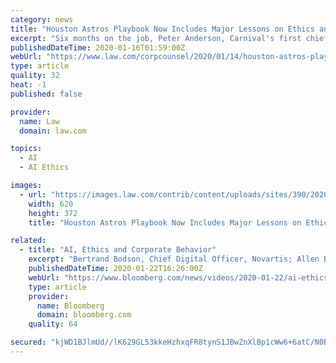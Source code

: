 ```yaml
---
category: news
title: "Houston Astros Playbook Now Includes Major Lessons on Ethics and Corporate Governance"
excerpt: "Six months on the job, Peter Anderson, Carnival's first chief ethics and compliance officer ... and the resources available to help you navigate this brave new world. Discover how artificial intelligence (AI) enhances corporate legal departments. Learn its array of applications, how it helps to reduce costs and automate low-level tasks to ..."
publishedDateTime: 2020-01-16T01:59:00Z
webUrl: "https://www.law.com/corpcounsel/2020/01/14/houston-astros-playbook-now-includes-major-lessons-on-ethics-and-corporate-governance/"
type: article
quality: 32
heat: -1
published: false

provider:
  name: Law
  domain: law.com

topics:
  - AI
  - AI Ethics

images:
  - url: "https://images.law.com/contrib/content/uploads/sites/390/2020/01/Houston-Astros-Article-202001142059.jpg"
    width: 620
    height: 372
    title: "Houston Astros Playbook Now Includes Major Lessons on Ethics and Corporate Governance"

related:
  - title: "AI, Ethics and Corporate Behavior"
    excerpt: "Bertrand Bodson, Chief Digital Officer, Novartis; Allen Blue, Vice President of Product Management and cofounder, LinkedIn; Gillian Tans, Chairwoman, Booking.com and Mark Foster, Senior Vice President,"
    publishedDateTime: 2020-01-22T16:26:00Z
    webUrl: "https://www.bloomberg.com/news/videos/2020-01-22/ai-ethics-and-corporate-behavior-video"
    type: article
    provider:
      name: Bloomberg
      domain: bloomberg.com
    quality: 64

secured: "kjWD1BJlmUd//lK629GL53kkeHzhxqFR8tynS1JBwZnXlBp1cWw6+6atC/N0B4/u6IY2EpPJYU/zBRdHCRr/3XCnhJ3XQ04AEM8dyskrBBtIdoZ6Q041Qvp0TR+2RrduY0PIf9iZVO0pTzlD34fwjTkTVd8RuNhb9wAgnOmGIDVrzPfcDss5KE75oihpwr/yykaPDHmUQgi4eoGHWS4mxdGAaseV/xCOVYJzU6i2+d47elpZ7AYfFjGxVSC2mDUFl5pf/0RPGfnVqXLt5QsA9UuNyUr7aDced8lNOVcp7LLYvD6JXZr7VTO6rkM1RyNc7YyK/5f23sDkT0cJSdkCCoVXnvGEqPErZ/3wv9rx5PywRqtZb/8Z/2zjVT07niNPqxElDY6SDx8kKm7kxnA1YSKZndvQp0/1rgnp6l/HcpgkgUsYa6o+6hsJXKgNLoeSlpLH08dhD8uKRmT18dG5PA==;FbZ0erx/F6+OW2rMxrh7hA=="
---
```


